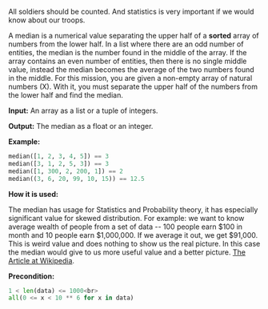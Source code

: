 All soldiers should be counted.
And statistics is very important if we would know about our troops.

A median is a numerical value separating the upper half of a **sorted** array of numbers from the lower half.
In a list where there are an odd number of entities, the median is the number found in the middle of the array.
If the array contains an even number of entities, then there is no single middle value, instead the median becomes
the average of the two numbers found in the middle.
For this mission, you are given a non-empty array of natural numbers (X). With it, you must separate the upper half of
the numbers from the lower half and find the median.

**Input:** An array as a list or a tuple of integers. 

**Output:** The median as a float or an integer.

**Example:**

```python
median([1, 2, 3, 4, 5]) == 3
median([3, 1, 2, 5, 3]) == 3
median([1, 300, 2, 200, 1]) == 2
median((3, 6, 20, 99, 10, 15)) == 12.5
```
**How it is used:**

The median has usage for Statistics and Probability theory,
it has especially significant value for skewed distribution.
For example: we want to know average wealth of people from a set of data --
100 people earn $100 in month and 10 people earn $1,000,000. If we average it out,
we get $91,000. This is weird value and does nothing to show us the real picture.
In this case the median would give to us more useful value and a better picture.
[The Article at Wikipedia](http://en.wikipedia.org/wiki/Median).

**Precondition:**

```python
1 < len(data) <= 1000<br>
all(0 <= x < 10 ** 6 for x in data)
```

